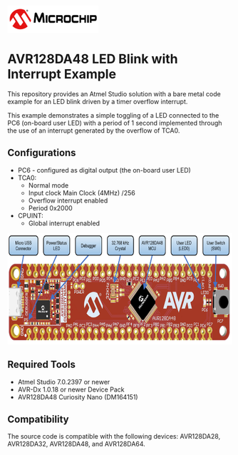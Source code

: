 <img src="images/microchiptechnologyinc.png" height="60">

# AVR128DA48 LED Blink with Interrupt Example

This repository provides an Atmel Studio solution with a bare metal code example for an LED blink driven by a timer overflow interrupt.

This example demonstrates a simple toggling of a LED connected to the PC6 (on-board user LED) with a period of 1 second implemented through the use of an interrupt generated by the overflow of TCA0.

## Configurations

- PC6 - configured as digital output (the on-board user LED)
- TCA0:
	* Normal mode
	* Input clock Main Clock (4MHz) /256
	* Overflow interrupt enabled
	* Period 0x2000
- CPUINT:
	* Global interrupt enabled

<img src="images/AVR128DA48_CNANO_instructions.PNG" height="250">

## Required Tools

- Atmel Studio 7.0.2397 or newer
- AVR-Dx 1.0.18 or newer Device Pack
- AVR128DA48 Curiosity Nano (DM164151)

## Compatibility
The source code is compatible with the following devices: AVR128DA28, AVR128DA32, AVR128DA48, and AVR128DA64.

